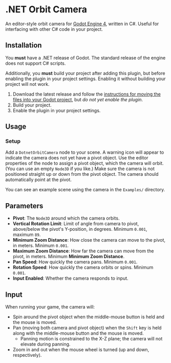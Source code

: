 # .NET Orbit Camera
An editor-style orbit camera for [Godot Engine 4](https://godotengine.org), written in C#. Useful for interfacing with other C# code in your project.

## Installation
You **must** have a .NET release of Godot. The standard release of the engine does not support C# scripts.

Additionally, you **must** build your project after adding this plugin, but before enabling the plugin in your project settings. Enabling it without building your project will not work.

1. Download the latest release and follow the [instructions for moving the files into your Godot project](https://docs.godotengine.org/en/stable/tutorials/plugins/editor/installing_plugins.html), but _do not yet enable the plugin_.
1. Build your project.
1. Enable the plugin in your project settings.

## Usage
### Setup
Add a `DotnetOrbitCamera` node to your scene. A warning icon will appear to indicate the camera does not yet have a pivot object. Use the editor properties of the node to assign a pivot object, which the camera will orbit. (You can use an empty `Node3D` if you like.) Make sure the camera is not positioned straight up or down from the pivot object. The camera should automatically point at the pivot.

You can see an example scene using the camera in the `Examples/` directory.

## Parameters
* **Pivot**: The `Node3D` around which the camera orbits.
* **Vertical Rotation Limit**: Limit of angle from camera to pivot, above/below the pivot's Y-position, in degrees. Minimum `0.001`, maximum `89`.
* **Minimum Zoom Distance**: How close the camera can move to the pivot, in meters. Minimum `0.001`.
* **Maximum Zoom Distance**: How far the camera can move from the pivot, in meters. Minimum **Minimum Zoom Distance**.
* **Pan Speed**: How quickly the camera pans. Minimum `0.001`.
* **Rotation Speed**: How quickly the camera orbits or spins. Minimum `0.001`.
* **Input Enabled**: Whether the camera responds to input.

## Input
When running your game, the camera will:
* Spin around the pivot object when the middle-mouse button is held and the mouse is moved.
* Pan (moving both camera and pivot object) when the `Shift` key is held along with the middle-mouse button and the mouse is moved.
    * Panning motion is constrained to the X-Z plane; the camera will not elevate during panning.
* Zoom in and out when the mouse wheel is turned (up and down, respectively).